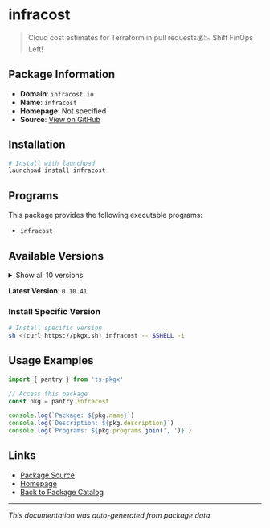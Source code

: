 # infracost

> Cloud cost estimates for Terraform in pull requests💰📉 Shift FinOps Left!

## Package Information

- **Domain**: `infracost.io`
- **Name**: `infracost`
- **Homepage**: Not specified
- **Source**: [View on GitHub](https://github.com/pkgxdev/pantry/tree/main/projects/infracost.io/package.yml)

## Installation

```bash
# Install with launchpad
launchpad install infracost
```

## Programs

This package provides the following executable programs:

- `infracost`

## Available Versions

<details>
<summary>Show all 10 versions</summary>

- `0.10.41`, `0.10.40`, `0.10.39`, `0.10.38`, `0.10.37`
- `0.10.36`, `0.10.35`, `0.10.34`, `0.10.33`, `0.10.32`

</details>

**Latest Version**: `0.10.41`

### Install Specific Version

```bash
# Install specific version
sh <(curl https://pkgx.sh) infracost -- $SHELL -i
```

## Usage Examples

```typescript
import { pantry } from 'ts-pkgx'

// Access this package
const pkg = pantry.infracost

console.log(`Package: ${pkg.name}`)
console.log(`Description: ${pkg.description}`)
console.log(`Programs: ${pkg.programs.join(', ')}`)
```

## Links

- [Package Source](https://github.com/pkgxdev/pantry/tree/main/projects/infracost.io/package.yml)
- [Homepage](#)
- [Back to Package Catalog](../../package-catalog.md)

---

*This documentation was auto-generated from package data.*
